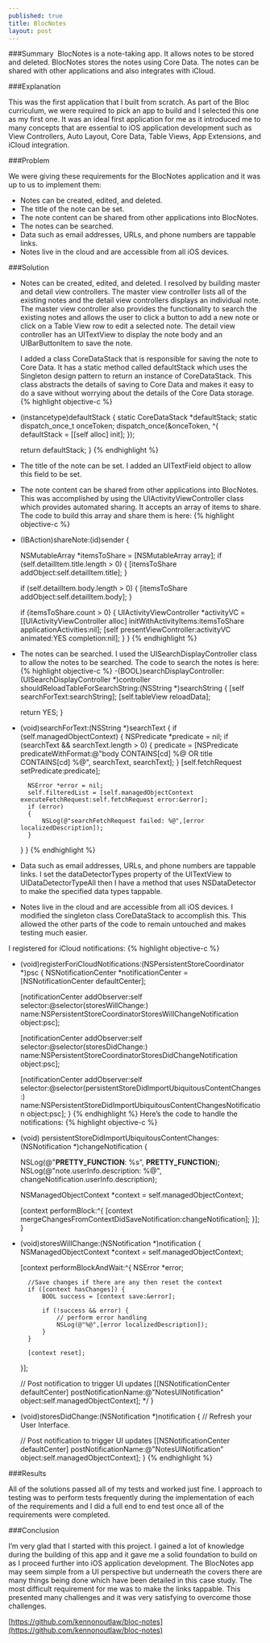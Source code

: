 ```yaml
---
published: true
title: BlocNotes
layout: post
---
```

###Summary
 BlocNotes is a note-taking app. It allows notes to be stored and deleted. BlocNotes stores the notes using Core Data. The notes can be shared with other applications and also integrates with iCloud.

###Explanation

This was the first application that I built from scratch. As part of the Bloc curriculum, we were required to pick an app to build and I selected this one as my first one. It was an ideal first application for me as it introduced me to many concepts that are essential to iOS application development such as View Controllers, Auto Layout, Core Data, Table Views, App Extensions, and iCloud integration.

###Problem

We were giving these requirements for the BlocNotes application and it was up to us to implement them:

+ Notes can be created, edited, and deleted.
+ The title of the note can be set.
+ The note content can be shared from other applications into BlocNotes.
+ The notes can be searched.
+ Data such as email addresses, URLs, and phone numbers are tappable links.
+ Notes live in the cloud and are accessible from all iOS devices.

###Solution

+ Notes can be created, edited, and deleted.
I resolved by building master and detail view controllers. The master view controller lists all of the    existing notes and the detail view controllers displays an individual note. The master view controller also provides the functionality to search the existing notes and allows the user to click a button to add a new note or click on a Table View row to edit a selected note. The detail view controller has an UITextView to display the note body and an UIBarButtonItem to save the note. 

   I added a class CoreDataStack that is responsible for saving the note to Core Data. It has a static method called defaultStack which uses the Singleton design pattern to return an instance of CoreDataStack. This class abstracts the details of saving to Core Data and makes it easy to do a save without worrying about the details of the Core Data storage.
{% highlight objective-c %}
+ (instancetype)defaultStack {
    static CoreDataStack *defaultStack;
    static dispatch_once_t onceToken;
    dispatch_once(&onceToken, ^{
        defaultStack = [[self alloc] init];
    });
    
    return defaultStack;
}
{% endhighlight %}
+ The title of the note can be set.
I added an UITextField object to allow this field to be set.
 
+ The note content can be shared from other applications into BlocNotes. 
This was accomplished by using the UIActivityViewController class which provides automated sharing. It accepts an array of items to share. The code to build this array and share them is here:
{% highlight objective-c %}
- (IBAction)shareNote:(id)sender {
    
    NSMutableArray *itemsToShare = [NSMutableArray array];
    if (self.detailItem.title.length > 0) {
        [itemsToShare addObject:self.detailItem.title];
    }
    
    if (self.detailItem.body.length > 0) {
        [itemsToShare addObject:self.detailItem.body];
    }
    
    if (itemsToShare.count > 0) {
        UIActivityViewController *activityVC = [[UIActivityViewController alloc] initWithActivityItems:itemsToShare applicationActivities:nil];
        [self presentViewController:activityVC animated:YES completion:nil];
    }
}
{% endhighlight %}
+ The notes can be searched.
I used the UISearchDisplayController class to allow the notes to be searched. The code to search the notes is here:
{% highlight objective-c %}
-(BOOL)searchDisplayController:(UISearchDisplayController *)controller shouldReloadTableForSearchString:(NSString *)searchString
{
    [self searchForText:searchString];
    [self.tableView reloadData];
    
    return YES;
}

- (void)searchForText:(NSString *)searchText
{
    if (self.managedObjectContext)
    {
        NSPredicate *predicate = nil;
        if (searchText && searchText.length > 0) {
            predicate = [NSPredicate
                         predicateWithFormat:@"body CONTAINS[cd] %@ OR title CONTAINS[cd] %@",
                         searchText, searchText];
        }
        [self.fetchRequest setPredicate:predicate];
        
        NSError *error = nil;
        self.filteredList = [self.managedObjectContext executeFetchRequest:self.fetchRequest error:&error];
        if (error)
        {
            NSLog(@"searchFetchRequest failed: %@",[error localizedDescription]);
        }
    }
}
{% endhighlight %}
+ Data such as email addresses, URLs, and phone numbers are tappable links.
I set the dataDetectorTypes property of the UITextView to UIDataDetectorTypeAll then I have a method that uses NSDataDetector to make the specified data types tappable.

+ Notes live in the cloud and are accessible from all iOS devices.
I modified the singleton class CoreDataStack to accomplish this. This allowed the other parts of the code to remain untouched and makes testing much easier.

I registered for iCloud notifications:
{% highlight objective-c %}
- (void)registerForiCloudNotifications:(NSPersistentStoreCoordinator *)psc {
    NSNotificationCenter *notificationCenter = [NSNotificationCenter defaultCenter];
    
    [notificationCenter addObserver:self
                           selector:@selector(storesWillChange:)
                               name:NSPersistentStoreCoordinatorStoresWillChangeNotification
                             object:psc];
    
    [notificationCenter addObserver:self
                           selector:@selector(storesDidChange:)
                               name:NSPersistentStoreCoordinatorStoresDidChangeNotification
                             object:psc];
    
    [notificationCenter addObserver:self
                           selector:@selector(persistentStoreDidImportUbiquitousContentChanges:)
                               name:NSPersistentStoreDidImportUbiquitousContentChangesNotification
                             object:psc];
}
{% endhighlight %}
Here’s the code to handle the notifications:
{% highlight objective-c %}
- (void) persistentStoreDidImportUbiquitousContentChanges:(NSNotification *)changeNotification {
    
    NSLog(@"__PRETTY_FUNCTION__: %s", __PRETTY_FUNCTION__);
    NSLog(@"note.userInfo.description: %@", changeNotification.userInfo.description);
    
    NSManagedObjectContext *context = self.managedObjectContext;
    
    [context performBlock:^{
        [context mergeChangesFromContextDidSaveNotification:changeNotification];
    }];
}

- (void)storesWillChange:(NSNotification *)notification {
    NSManagedObjectContext *context = self.managedObjectContext;
    
    [context performBlockAndWait:^{
        NSError *error;
        
        //Save changes if there are any then reset the context
        if ([context hasChanges]) {
            BOOL success = [context save:&error];
            
            if (!success && error) {
                // perform error handling
                NSLog(@"%@",[error localizedDescription]);
            }
        }
        
        [context reset];
    }];
     
    // Post notification to trigger UI updates
    [[NSNotificationCenter defaultCenter] postNotificationName:@"NotesUINotification" object:self.managedObjectContext];
     */
}

- (void)storesDidChange:(NSNotification *)notification {
    // Refresh your User Interface.
    
    // Post notification to trigger UI updates
    [[NSNotificationCenter defaultCenter] postNotificationName:@"NotesUINotification" object:self.managedObjectContext];
}
{% endhighlight %}

###Results

All of the solutions passed all of my tests and worked just fine. I approach to testing was to perform tests frequently during the implementation of each of the requirements and I did a full end to end test once all of the requirements were completed.

###Conclusion

I’m very glad that I started with this project. I gained a lot of knowledge during the building of this app and it gave me a solid foundation to build on as I proceed further into iOS application development. The BlocNotes app may seem simple from a UI perspective but underneath the covers there are many things being done which have been detailed in this case study. The most difficult requirement for me was to make the links tappable. This presented many challenges and it was very satisfying to overcome those challenges.

[https://github.com/kennonoutlaw/bloc-notes](https://github.com/kennonoutlaw/bloc-notes)